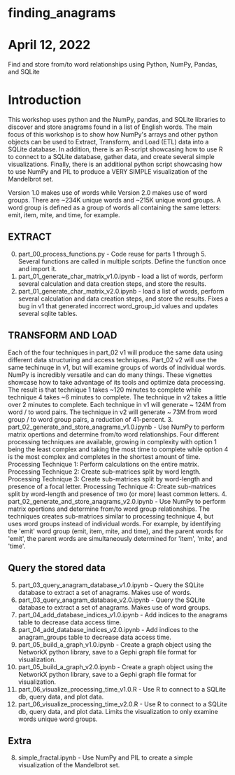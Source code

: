 # finding_anagrams
# April 12, 2022
Find and store from/to word relationships using Python, NumPy, Pandas, and SQLite

# Introduction
This workshop uses python and the NumPy, pandas, and SQLite libraries to discover and store anagrams found in a list of English words. The main focus of this workshop is to show how NumPy's arrays and other python objects can be used to Extract, Transform, and Load (ETL) data into a SQLite database. In addition, there is an R-script showcasing how to use R to connect to a SQLite database, gather data, and create several simple visualizations. Finally, there is an additional python script showcasing how to use NumPy and PIL to produce a VERY SIMPLE visualization of the Mandelbrot set. 

Version 1.0 makes use of words while Version 2.0 makes use of word groups. There are ~234K unique words and ~215K unique word groups. A word group is defined as a group of words all containing the same letters: emit, item, mite, and time, for example. 

## EXTRACT
0. part_00_process_functions.py - Code reuse for parts 1 through 5.
Several functions are called in multiple scripts. Define the function once and import it.
1. part_01_generate_char_matrix_v1.0.ipynb - load a list of words, perform several calculation and data creation steps, and store the results.
2. part_01_generate_char_matrix_v2.0.ipynb - load a list of words, perform several calculation and data creation steps, and store the results. Fixes a bug in v1 that generated incorrect word_group_id values and updates several sqlite tables. 
## TRANSFORM AND LOAD
Each of the four techniques in part_02 v1 will produce the same data using different data structuring and access techniques. Part_02 v2 will use the same techinuqe in v1, but will examine groups of words of individual words. NumPy is incredibly versatile and can do many things. These vignettes showcase how to take advantage of its tools and optimize data processing. The result is that technique 1 takes ~120 minutes to complete while technique 4 takes ~6 minutes to complete. The technique in v2 takes a little over 2 minutes to complete. Each technique in v1 will generate ~ 124M from word / to word pairs. The technique in v2 will generate ~ 73M from word group / to word group pairs, a reduction of 41-percent. 
3. part_02_generate_and_store_anagrams_v1.0.ipynb - Use NumPy to perform matrix opertions and determine from/to word relationships. Four different processing techniques are available, growing in complexity with option 1 being the least complex and taking the most time to complete while option 4 is the most complex and completes in the shortest amount of time. 
Processing Technique 1: Perform calculations on the entire matrix.
Processing Technique 2: Create sub-matrices split by word length.
Processing Technique 3: Create sub-matrices split by word-length and presence of a focal letter.
Processing Technique 4: Create sub-matrices split by word-length and presence of two (or more) least common letters.
4. part_02_generate_and_store_anagrams_v2.0.ipynb - Use NumPy to perform matrix opertions and determine from/to word group relationships. The techniques creates sub-matrices similar to processing technique 4, but uses word groups instead of individual words. For example, by identifying the 'emit' word group (emit, item, mite, and time), and the parent words for 'emit', the parent words are simultaneously determined for 'item', 'mite', and 'time'. 
## Query the stored data
5. part_03_query_anagram_database_v1.0.ipynb - Query the SQLite database to extract a set of anagrams. Makes use of words.
6. part_03_query_anagram_database_v2.0.ipynb - Query the SQLite database to extract a set of anagrams. Makes use of word groups.
7. part_04_add_database_indices_v1.0.ipynb - Add indices to the anagrams table to decrease data access time.
8. part_04_add_database_indices_v2.0.ipynb - Add indices to the anagram_groups table to decrease data access time.
9. part_05_build_a_graph_v1.0.ipynb - Create a graph object using the NetworkX python library, save to a Gephi graph file format for visualization.
10. part_05_build_a_graph_v2.0.ipynb - Create a graph object using the NetworkX python library, save to a Gephi graph file format for visualization.
11. part_06_visualize_processing_time_v1.0.R - Use R to connect to a SQLite db, query data, and plot data. 
12. part_06_visualize_processing_time_v2.0.R - Use R to connect to a SQLite db, query data, and plot data. Limits the visualization to only examine words unique word groups.
## Extra
8. simple_fractal.ipynb - Use NumPy and PIL to create a simple visualization of the Mandelbrot set.
